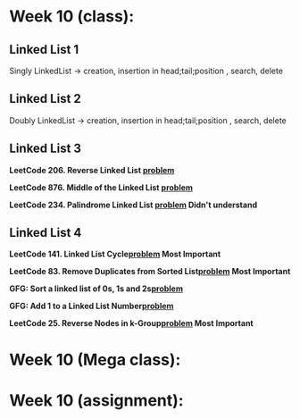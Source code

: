 # Week 10 (class):

## Linked List 1

Singly LinkedList -> creation, insertion in head;tail;position , search, delete

## Linked List 2

Doubly LinkedList -> creation, insertion in head;tail;position , search, delete

## Linked List 3

**LeetCode 206. Reverse Linked List [problem](https://leetcode.com/problems/reverse-linked-list/)**

**LeetCode 876. Middle of the Linked List [problem](https://leetcode.com/problems/middle-of-the-linked-list/)**

**LeetCode 234. Palindrome Linked List [problem](https://leetcode.com/problems/palindrome-linked-list/) Didn't understand**

## Linked List 4

**LeetCode 141. Linked List Cycle[problem](https://leetcode.com/problems/linked-list-cycle/) Most Important**

**LeetCode 83. Remove Duplicates from Sorted List[problem](https://leetcode.com/problems/remove-duplicates-from-sorted-list/) Most Important**

**GFG: Sort a linked list of 0s, 1s and 2s[problem](https://www.geeksforgeeks.org/problems/given-a-linked-list-of-0s-1s-and-2s-sort-it/1)**

**GFG: Add 1 to a Linked List Number[problem](https://www.geeksforgeeks.org/problems/add-1-to-a-number-represented-as-linked-list/1)**

**LeetCode 25. Reverse Nodes in k-Group[problem](https://leetcode.com/problems/reverse-nodes-in-k-group/) Most Important**

# Week 10 (Mega class):

# Week 10 (assignment):
